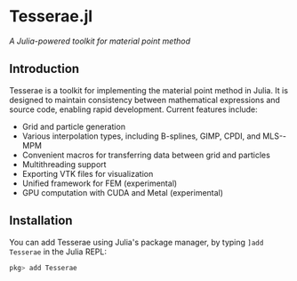 # Tesserae.jl

*A Julia-powered toolkit for material point method*

## Introduction

Tesserae is a toolkit for implementing the material point method in Julia. It is designed to maintain consistency between mathematical expressions and source code, enabling rapid development. Current features include:

* Grid and particle generation
* Various interpolation types, including B-splines, GIMP, CPDI, and MLS--MPM
* Convenient macros for transferring data between grid and particles
* Multithreading support
* Exporting VTK files for visualization
* Unified framework for FEM (experimental)
* GPU computation with CUDA and Metal (experimental)

## Installation

You can add Tesserae using Julia's package manager, by typing `]add Tesserae` in the Julia REPL:

```julia
pkg> add Tesserae
```
